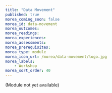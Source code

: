 ```yaml
---
title: "Data Movement"
published: true
morea_coming_soon: false
morea_id: data-movement
morea_outcomes:
morea_readings:
morea_experiences:
morea_assessments:
morea_prerequisites:
morea_type: module
morea_icon_url: /morea/data-movement/logo.jpg
morea_labels:
    - Workshop
morea_sort_order: 40
---
```


(Module not yet available)
